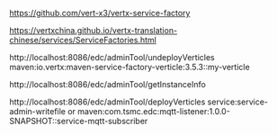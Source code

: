 https://github.com/vert-x3/vertx-service-factory

https://vertxchina.github.io/vertx-translation-chinese/services/ServiceFactories.html



http://localhost:8086/edc/adminTool/undeployVerticles 
maven:io.vertx:maven-service-factory-verticle:3.5.3::my-verticle

http://localhost:8086/edc/adminTool/getInstanceInfo 


http://localhost:8086/edc/adminTool/deployVerticles 
service:service-admin-writefile
or
maven:com.tsmc.edc:mqtt-listener:1.0.0-SNAPSHOT::service-mqtt-subscriber